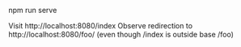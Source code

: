 npm run serve

Visit http://localhost:8080/index
Observe redirection to http://localhost:8080/foo/ (even though /index is outside base /foo)
